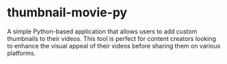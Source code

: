 # thumbnail-movie-py
A simple Python-based application that allows users to add custom thumbnails to their videos. This tool is perfect for content creators looking to enhance the visual appeal of their videos before sharing them on various platforms.
